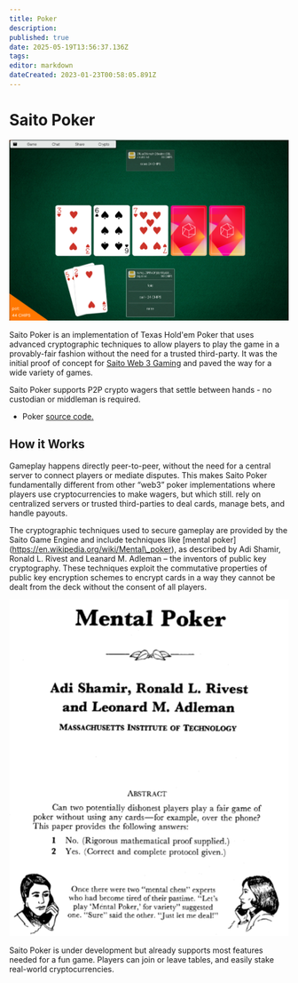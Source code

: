 ```yaml
---
title: Poker
description: 
published: true
date: 2025-05-19T13:56:37.136Z
tags: 
editor: markdown
dateCreated: 2023-01-23T00:58:05.891Z
---
```


# Saito Poker

<img src="/poker-wide.png" style="maxwidth=600px;">

Saito Poker is an implementation of Texas Hold'em Poker that uses advanced cryptographic techniques to allow players to play the game in a provably-fair fashion without the need for a trusted third-party. It was the initial proof of concept for [Saito Web 3 Gaming](https://wiki.saito.io/tech/applications/arcade) and paved the way for a wide variety of games.

Saito Poker supports P2P crypto wagers that settle between hands - no custodian or middleman is required.

- Poker [source code.](https://github.com/SaitoTech/saito-lite-rust/tree/master/mods/poker)

## How it Works

Gameplay happens directly peer-to-peer, without the need for a central server to connect players or mediate disputes. This makes Saito Poker fundamentally different from other “web3” poker implementations where players use cryptocurrencies to make wagers, but which still. rely on centralized servers or trusted third-parties to deal cards, manage bets, and handle payouts.

The cryptographic techniques used to secure gameplay are provided by the Saito Game Engine and include techniques like \[mental poker\](https://en.wikipedia.org/wiki/Mental\_poker), as described by Adi Shamir, Ronald L. Rivest and Leanard M. Adleman – the inventors of public key cryptography. These techniques exploit the commutative properties of public key encryption schemes to encrypt cards in a way they cannot be dealt from the deck without the consent of all players.  
  
<img src="/mentalpoker.png" alt="Mental Poker; Adi Shamir, Ronald L. Rivest and Leanard M. Adleman; MASSACHUSETTS INSTITUTE OF TECHNOLOGY;">

Saito Poker is under development but already supports most features needed for a fun game. Players can join or leave tables, and easily stake real-world cryptocurrencies.

<!--
## How to Play

At the start of each turn, two “hole cards” are dealt face down to each player. Five [community cards](https://en.wikipedia.org/wiki/Community_card_poker) are then dealt face-down on the table and revealed in three stages ("the flop", “the turn”, and then “the river”). Once all cards have been revealed, the winner is the player with the best [poker hand](https://en.wikipedia.org/wiki/List_of_poker_hands) created using any combination of their seven cards.

Betting occurs in stages throughout the game. A single round precedes the revelation of any community cards, and then a single round following each one. In all of these stages players can check, call, raise, or fold.
-->